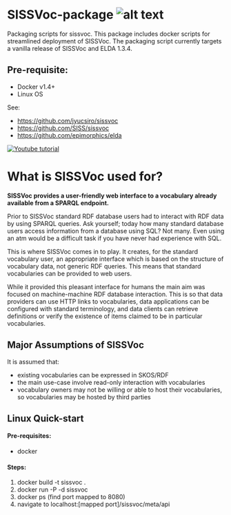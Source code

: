 SISSVoc-package ![alt text](http://i.imgur.com/llD3KFb.jpg "CSIRO")
===============

Packaging scripts for sissvoc. This package includes docker scripts for streamlined deployment of SISSVoc. The packaging script currently targets a vanilla release of SISSVoc and ELDA 1.3.4.

Pre-requisite:
--------------
- Docker v1.4+
- Linux OS

See: 
- https://github.com/jyucsiro/sissvoc
- https://github.com/SISS/sissvoc
- https://github.com/epimorphics/elda

[![Youtube tutorial](http://img.youtube.com/vi/ryfWCA0JNY0/0.jpg)](http://www.youtube.com/watch?v=ryfWCA0JNY0)



# What is SISSVoc used for?

**SISSVoc provides a user-friendly web interface to a vocabulary already available from a SPARQL endpoint.**

Prior to SISSVoc standard RDF database users had to interact with RDF data by using SPARQL queries. Ask yourself; today how many standard database users access information from a database using SQL? Not many. Even using an atm would be a difficult task if you have never had experience with SQL.

This is where SISSVoc comes in to play. It creates, for the standard vocabulary user, an appropriate interface which is based on the structure of vocabulary data, not generic RDF queries. This means that standard vocabularies can be provided to web users.

While it provided this pleasant interface for humans the main aim was focused on machine-machine RDF database interaction. This is so that data providers can use HTTP links to vocabularies, data applications can be configured with standard terminology, and data clients can retrieve definitions or verify the existence of items claimed to be in particular vocabularies.

## Major Assumptions of SISSVoc

It is assumed that:

- existing vocabularies can be expressed in SKOS/RDF 
- the main use-case involve read-only interaction with vocabularies 
- vocabulary owners may not be willing or able to host their vocabularies, so vocabularies may be hosted by third parties 


Linux Quick-start
-----------------

#### Pre-requisites:
* docker 

#### Steps:
1. docker build -t sissvoc .
2. docker run -P -d sissvoc 
3. docker ps (find port mapped to 8080)
3. navigate to localhost:[mapped port]/sissvoc/meta/api

